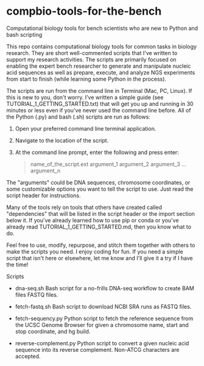 # compbio-tools-for-the-bench
Computational biology tools for bench scientists who are new to Python and bash scripting

This repo contains computational biology tools for common tasks in biology research. They are short well-commented scripts that I've written to support my research activities. The scripts are primarily focused on enabling the expert bench researcher to generate and manipulate nucleic acid sequences as well as prepare, execute, and analyze NGS experiments from start to finish (while learning some Python in the process).

The scripts are run from the command line in Terminal (Mac, PC, Linux). If this is new to you, don't worry. I've written a simple guide (see TUTORIAL_1_GETTING_STARTED.txt) that will get you up and running in 30 minutes or less even if you've never used the command line before. All of the Python (.py) and bash (.sh) scripts are run as follows:

1. Open your preferred command line terminal application.
2. Navigate to the location of the script.
3. At the command line prompt, enter the following and press enter:

    > name_of_the_script.ext argument_1 argument_2 argument_3 ... argument_n

The "arguments" could be DNA sequences, chromosome coordinates, or some customizable options you want to tell the script to use. Just read the script header for instructions.

Many of the tools rely on tools that others have created called "dependencies" that will be listed in the script header or the import section below it. If you've already learned how to use pip or conda or you've already read TUTORIAL_1_GETTING_STARTED.md, then you know what to do.

Feel free to use, modify, repurpose, and stitch them together with others to make the scripts you need. I enjoy coding for fun. If you need a simple script that isn't here or elsewhere, let me know and I'll give it a try if I have the time!

Scripts

- dna-seq.sh
Bash script for a no-frills DNA-seq workflow to create BAM files FASTQ files.

- fetch-fastq.sh
Bash script to download NCBI SRA runs as FASTQ files.

- fetch-sequency.py
Python script to fetch the reference sequence from the UCSC Genome Browser for given a chromosome name, start and stop coordinate, and hg build. 

- reverse-complement.py
Python script to convert a given nucleic acid sequence into its reverse complement. Non-ATCG characters are accepted.
